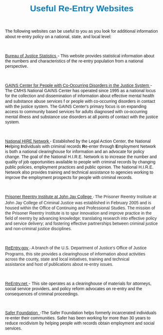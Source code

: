 <H1 style="TEXT-ALIGN: center">
    <SPAN style="FONT-FAMILY: Arial,Helvetica,sans-serif; COLOR: rgb(0,128,192)">Useful Re-Entry Websites</SPAN>
</H1>
<P></P>
<P>
    <BR>
</P>
<P></P>
<P>
    <SPAN style="FONT-SIZE: 14px; FONT-FAMILY: Arial,Helvetica,sans-serif; LINE-HEIGHT: 17px">The following&nbsp;websites can be useful to you as you look for additional information about re-entry policy on a national,
        state, and local level:</SPAN>&nbsp;&nbsp;&nbsp;&nbsp;</P>
<P>
    <BR>
</P>
<P></P>
<P>
    <SPAN style="FONT-SIZE: 14px; FONT-FAMILY: Arial,Helvetica,sans-serif; LINE-HEIGHT: 17px">
        <SPAN style="TEXT-DECORATION: underline">
            <A href="http://bjs.ojp.usdoj.gov/" target=_blank>Bureau of Justice Statistics</A>
        </SPAN>
    </SPAN>-
    <SPAN style="FONT-SIZE: 14px; FONT-FAMILY: Arial,Helvetica,sans-serif; LINE-HEIGHT: 17px">This&nbsp;website&nbsp;provides statistical&nbsp;information&nbsp;about the numbers and characteristics of the re-entry
        population from a national perspective.</SPAN>
</P>
<P>
    <BR>
</P>
<P></P>
<P>
    <SPAN style="FONT-SIZE: 14px; FONT-FAMILY: Arial,Helvetica,sans-serif; LINE-HEIGHT: 17px">
        <SPAN style="TEXT-DECORATION: underline">
            <A href="http://gainscenter.samhsa.gov/html/" target=_blank>GAINS Center for People with Co-Occurring Disorders in the Justice System</A>
        </SPAN>
    </SPAN>-&nbsp;
    <SPAN style="FONT-SIZE: 14px; FONT-FAMILY: Arial,Helvetica,sans-serif; LINE-HEIGHT: 17px">The CMHS National GAINS Center has operated since 1995 as a national locus for the collection and dissemination of information
        about effective mental health and substance abuse services f</SPAN>
    <SPAN style="FONT-SIZE: 14px; FONT-FAMILY: Arial,Helvetica,sans-serif; LINE-HEIGHT: 17px">or people with co-occurring disorders in contact with the justice system. The GAINS Center's primary focus is on expanding
        access to community based services for adults diagnosed with co-occurring mental illness and substance use disorders
        at all points of contact with the justice system.</SPAN>
</P>
<P>
    <BR>
</P>
<P></P>
<P>
    <SPAN style="FONT-SIZE: 14px; FONT-FAMILY: Arial,Helvetica,sans-serif; LINE-HEIGHT: 17px">
        <SPAN style="TEXT-DECORATION: underline">
            <A href="http://www.hirenetwork.org/" target=_blank>National HIRE Network</A>
        </SPAN>-</SPAN>
    <SPAN style="FONT-SIZE: 14px; FONT-FAMILY: Arial,Helvetica,sans-serif; LINE-HEIGHT: 17px">Established by the Legal Action Center, the National
        <SPAN title="" style="FONT-WEIGHT: bold">H</SPAN>elping
        <SPAN title="" style="FONT-WEIGHT: bold">I</SPAN>ndividuals with criminal records
        <SPAN title="" style="FONT-WEIGHT: bold">R</SPAN>e-enter through
        <SPAN title="" style="FONT-WEIGHT: bold">E</SPAN>mployment Network is both a national clearinghouse for information and an advocate for policy change. The
        goal of the National H.I.R.E. Network is to increase the number and quality of job opportunities available to people
        with criminal records by changing public policies, employment practices and public opinion. The National H.I.R.E.
        Network also provides training and technical assistance to agencies working to improve the employment prospects for
        people with criminal records.</SPAN>
</P>
<P>
    <SPAN style="FONT-SIZE: 14px; FONT-FAMILY: Arial,Helvetica,sans-serif; LINE-HEIGHT: 17px">
        <BR>
    </SPAN>
</P>
<P></P>
<P>
    <SPAN class=Apple-style-span style="FONT-SIZE: 10px; FONT-FAMILY: Arial; COLOR: rgb(0,0,0); LINE-HEIGHT: 18px">
        <SPAN class=Apple-style-span style="FONT-SIZE: 12px; FONT-FAMILY: 'Trebuchet MS'; COLOR: rgb(41,41,41); LINE-HEIGHT: 21px">
            <SPAN style="FONT-SIZE: 14px; FONT-FAMILY: Arial,Helvetica,sans-serif; LINE-HEIGHT: 17px">
                <SPAN style="TEXT-DECORATION: underline">
                    <A href="http://www.jjay.cuny.edu/centers/prisoner_reentry_institute/2704.htm" target=_blank>Prisoner Reentry Institute at John Jay College</A>
                </SPAN>
            </SPAN>-
            <SPAN style="FONT-SIZE: 14px; FONT-FAMILY: Arial,Helvetica,sans-serif; LINE-HEIGHT: 17px">The Prisoner Reentry Institute at John Jay College of Criminal Justice was established in February 2005 and is
                housed within the Office of Continuing and Professional Studies. The mission of the Prisoner Reentry Institute
                is to spur innovation and improve practice in the field of reentry by advancing knowledge; translating research
                into effective policy and service delivery; and fostering effective partnerships between criminal justice
                and non-criminal justice disciplines.</SPAN>
        </SPAN>
    </SPAN>
</P>
<P>
    <BR>
</P>
<P></P>
<P>
    <SPAN class=Apple-style-span style="FONT-SIZE: 12px; FONT-FAMILY: 'Trebuchet MS'; COLOR: rgb(41,41,41); LINE-HEIGHT: 21px">
        <SPAN style="FONT-SIZE: 14px; FONT-FAMILY: Arial,Helvetica,sans-serif; LINE-HEIGHT: 17px">
            <SPAN style="TEXT-DECORATION: underline">
                <A href="http://www.reentry.gov/" target=_blank>ReEntry.gov</A>
            </SPAN>
        </SPAN>-
        <SPAN style="FONT-SIZE: 14px; FONT-FAMILY: Arial,Helvetica,sans-serif; LINE-HEIGHT: 17px">A branch of the U.S. Department of Justice's Office of Justice Programs, this site provides a clearinghouse of information
            about activities across the county, state and local initiatives, training and technical assistance&nbsp;and host
            of publications about re-entry issues.</SPAN>
    </SPAN>
</P>
<P>
    <SPAN class=Apple-style-span style="FONT-SIZE: 12px; FONT-FAMILY: 'Trebuchet MS'; COLOR: rgb(41,41,41); LINE-HEIGHT: 21px">
        <SPAN style="FONT-SIZE: 14px; FONT-FAMILY: Arial,Helvetica,sans-serif; LINE-HEIGHT: 17px">
            <BR>
        </SPAN>
    </SPAN>
</P>
<P></P>
<P>
    <SPAN style="FONT-SIZE: 14px; FONT-FAMILY: Arial,Helvetica,sans-serif; LINE-HEIGHT: 17px">
        <SPAN style="TEXT-DECORATION: underline">
            <A href="http://www.reentry.net/" target=_blank>ReEntry.net</A>
        </SPAN>
    </SPAN>-
    <SPAN style="FONT-SIZE: 14px; FONT-FAMILY: Arial,Helvetica,sans-serif; LINE-HEIGHT: 17px">This site operates as a clearinghouse of materials for attorneys, social service providers, and policy reform advocates
        on re-entry and the consequences of criminal&nbsp;proceedings.</SPAN>
</P>
<P>
    <BR>
</P>
<P></P>
<P>
    <SPAN style="FONT-SIZE: 14px; FONT-FAMILY: Arial,Helvetica,sans-serif; LINE-HEIGHT: 17px">
        <SPAN style="TEXT-DECORATION: underline">
            <A href="http://www.saferfoundation.org/" target=_blank>
                <SPAN style="TEXT-DECORATION: underline">Safer Foundation</SPAN>
            </A>
        </SPAN>
        <SPAN style="TEXT-DECORATION: underline">&nbsp;</SPAN>-The Safer Foundation helps formerly incarcerated individuals re-enter their communities. Safer has
        been working for more than 30 years to reduce recidivism by helping people with records obtain employment and social
        services.
        <BR>
    </SPAN>
</P>
<P>
    <BR>
</P>
<DIV class=clr></DIV>